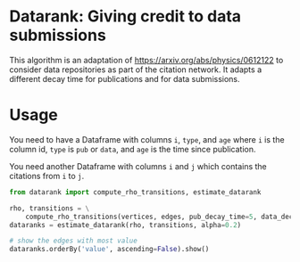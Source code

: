 # Datarank: Giving credit to data submissions

This algorithm is an adaptation of https://arxiv.org/abs/physics/0612122 
to consider data repositories as part of the citation network. 
It adapts a different decay time for publications and for data submissions.

# Usage

You need to have a Dataframe with columns `i`, `type`, and `age` where `i`
is the column id, `type` is `pub` or `data`, and `age` is the time since
publication.

You need another Dataframe with columns `i` and `j` which contains the citations
from `i` to `j`.

```python
from datarank import compute_rho_transitions, estimate_datarank

rho, transitions = \
    compute_rho_transitions(vertices, edges, pub_decay_time=5, data_decay_time=10)
dataranks = estimate_datarank(rho, transitions, alpha=0.2)

# show the edges with most value
dataranks.orderBy('value', ascending=False).show()
```



